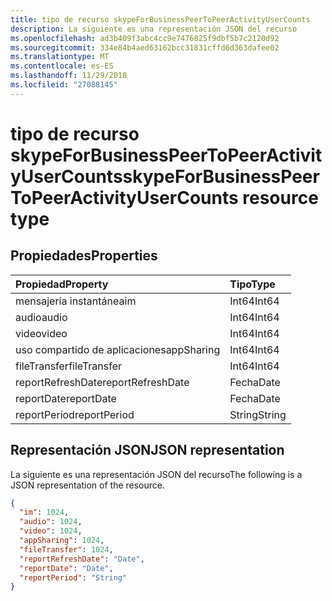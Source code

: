 ```yaml
---
title: tipo de recurso skypeForBusinessPeerToPeerActivityUserCounts
description: La siguiente es una representación JSON del recurso
ms.openlocfilehash: ad3b409f3abc4cc9e7476825f9dbf5b7c2120d92
ms.sourcegitcommit: 334e84b4aed63162bcc31831cffd6d363dafee02
ms.translationtype: MT
ms.contentlocale: es-ES
ms.lasthandoff: 11/29/2018
ms.locfileid: "27088145"
---
```

# <a name="skypeforbusinesspeertopeeractivityusercounts-resource-type"></a><span data-ttu-id="7331a-103">tipo de recurso skypeForBusinessPeerToPeerActivityUserCounts</span><span class="sxs-lookup"><span data-stu-id="7331a-103">skypeForBusinessPeerToPeerActivityUserCounts resource type</span></span>

## <a name="properties"></a><span data-ttu-id="7331a-104">Propiedades</span><span class="sxs-lookup"><span data-stu-id="7331a-104">Properties</span></span>

| <span data-ttu-id="7331a-105">Propiedad</span><span class="sxs-lookup"><span data-stu-id="7331a-105">Property</span></span>          | <span data-ttu-id="7331a-106">Tipo</span><span class="sxs-lookup"><span data-stu-id="7331a-106">Type</span></span>   |
| :---------------- | :----- |
| <span data-ttu-id="7331a-107">mensajería instantánea</span><span class="sxs-lookup"><span data-stu-id="7331a-107">im</span></span>                | <span data-ttu-id="7331a-108">Int64</span><span class="sxs-lookup"><span data-stu-id="7331a-108">Int64</span></span>  |
| <span data-ttu-id="7331a-109">audio</span><span class="sxs-lookup"><span data-stu-id="7331a-109">audio</span></span>             | <span data-ttu-id="7331a-110">Int64</span><span class="sxs-lookup"><span data-stu-id="7331a-110">Int64</span></span>  |
| <span data-ttu-id="7331a-111">video</span><span class="sxs-lookup"><span data-stu-id="7331a-111">video</span></span>             | <span data-ttu-id="7331a-112">Int64</span><span class="sxs-lookup"><span data-stu-id="7331a-112">Int64</span></span>  |
| <span data-ttu-id="7331a-113">uso compartido de aplicaciones</span><span class="sxs-lookup"><span data-stu-id="7331a-113">appSharing</span></span>        | <span data-ttu-id="7331a-114">Int64</span><span class="sxs-lookup"><span data-stu-id="7331a-114">Int64</span></span>  |
| <span data-ttu-id="7331a-115">fileTransfer</span><span class="sxs-lookup"><span data-stu-id="7331a-115">fileTransfer</span></span>      | <span data-ttu-id="7331a-116">Int64</span><span class="sxs-lookup"><span data-stu-id="7331a-116">Int64</span></span>  |
| <span data-ttu-id="7331a-117">reportRefreshDate</span><span class="sxs-lookup"><span data-stu-id="7331a-117">reportRefreshDate</span></span> | <span data-ttu-id="7331a-118">Fecha</span><span class="sxs-lookup"><span data-stu-id="7331a-118">Date</span></span>   |
| <span data-ttu-id="7331a-119">reportDate</span><span class="sxs-lookup"><span data-stu-id="7331a-119">reportDate</span></span>        | <span data-ttu-id="7331a-120">Fecha</span><span class="sxs-lookup"><span data-stu-id="7331a-120">Date</span></span>   |
| <span data-ttu-id="7331a-121">reportPeriod</span><span class="sxs-lookup"><span data-stu-id="7331a-121">reportPeriod</span></span>      | <span data-ttu-id="7331a-122">String</span><span class="sxs-lookup"><span data-stu-id="7331a-122">String</span></span> |

## <a name="json-representation"></a><span data-ttu-id="7331a-123">Representación JSON</span><span class="sxs-lookup"><span data-stu-id="7331a-123">JSON representation</span></span>

<span data-ttu-id="7331a-124">La siguiente es una representación JSON del recurso</span><span class="sxs-lookup"><span data-stu-id="7331a-124">The following is a JSON representation of the resource.</span></span>

<!-- {
  "blockType": "resource",
  "@odata.type": "microsoft.graph.skypeForBusinessPeerToPeerActivityUserCounts"
} -->

```json
{
  "im": 1024, 
  "audio": 1024, 
  "video": 1024, 
  "appSharing": 1024, 
  "fileTransfer": 1024, 
  "reportRefreshDate": "Date", 
  "reportDate": "Date", 
  "reportPeriod": "String"
}
```

